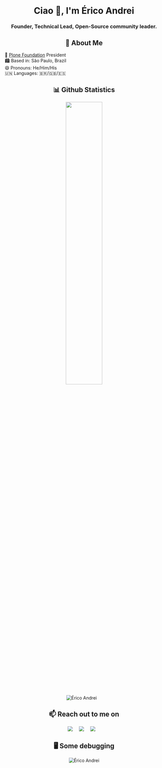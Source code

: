 <h1 align="center">Ciao 👋, I'm Érico Andrei</h1>
<h3 align="center">Founder, Technical Lead, Open-Source community leader.</h3>

<h2 align="center">🤵 About Me</h2>

<p>
🔭 <a href="https://plone.org/foundation">Plone Foundation</a> President<br>
🏙️ Based in: São Paulo, Brazil <br>
😄 Pronouns: He/Him/His<br>
🇺🇳 Languages: 🇧🇷/🇬🇧/🇪🇸
</p>

<h2 align="center">📊 Github Statistics </h2>
</p><p align="center">
<img width="48%" src="https://github-readme-streak-stats.herokuapp.com/?user=ericof&theme=material-palenight" /></p>

</p><p align="center"> <img src="https://github-readme-stats.vercel.app/api?username=ericof&layout=compact&hide=html&theme=jolly" alt="Érico Andrei" />&nbsp;&nbsp;&nbsp;&nbsp; </p>

<h2 align="center">📫 Reach out to me on</h2>
<p align="center">
  <a target="_blank" rel="me" href="https://www.linkedin.com/in/ericof"><img src="https://img.shields.io/badge/linkedin-%230077B5.svg?&style=for-the-badge&logo=linkedin&logoColor=white" /></a>&nbsp;&nbsp;&nbsp;&nbsp;
  <a target="_blank" rel="me" href="https://fosstodon.org/@ericof"><img src="https://img.shields.io/badge/mastodon-%23595aff.svg?&style=for-the-badge&logo=mastodon&logoColor=white" /></a>&nbsp;&nbsp;&nbsp;&nbsp;
  <a target="_blank" rel="me" href="https://twitter.com/ericof"><img src="https://img.shields.io/badge/twitter-%231DA1F2.svg?&style=for-the-badge&logo=twitter&logoColor=white" /></a>&nbsp;&nbsp;&nbsp;&nbsp;
</p>
<h2 align="center"> 🖥️ Some debugging</h2>
<p align="center">
<img src="https://komarev.com/ghpvc/?username=ericof" alt="Érico Andrei" />
</p>